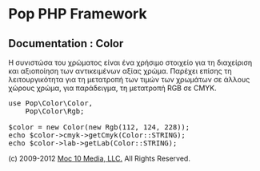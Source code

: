 Pop PHP Framework
=================

Documentation : Color
---------------------

Η συνιστώσα του χρώματος είναι ένα χρήσιμο στοιχείο για τη διαχείριση και αξιοποίηση των αντικειμένων αξίας χρώμα. Παρέχει επίσης τη λειτουργικότητα για τη μετατροπή των τιμών των χρωμάτων σε άλλους χώρους χρώμα, για παράδειγμα, τη μετατροπή RGB σε CMYK.


<pre>
use Pop\Color\Color,
    Pop\Color\Rgb;

$color = new Color(new Rgb(112, 124, 228));
echo $color->cmyk->getCmyk(Color::STRING);
echo $color->lab->getLab(Color::STRING);
</pre>

(c) 2009-2012 [Moc 10 Media, LLC.](http://www.moc10media.com) All Rights Reserved.
